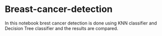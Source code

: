 # Breast-cancer-detection

In this notebook brest cancer detection is done using KNN classifier and Decision Tree classifier and the results are compared.
